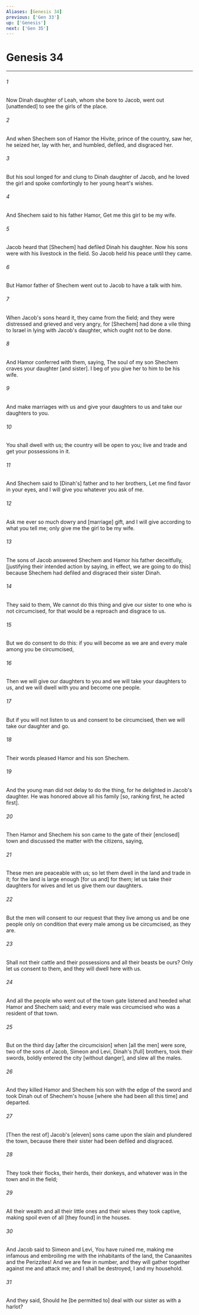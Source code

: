 ```yaml
---
Aliases: [Genesis 34]
previous: ['Gen 33']
up: ['Genesis']
next: ['Gen 35']
---
```

# Genesis 34

***

###### 1 

Now Dinah daughter of Leah, whom she bore to Jacob, went out [unattended] to see the girls of the place. 

###### 2 

And when Shechem son of Hamor the Hivite, prince of the country, saw her, he seized her, lay with her, and humbled, defiled, and disgraced her. 

###### 3 

But his soul longed for and clung to Dinah daughter of Jacob, and he loved the girl and spoke comfortingly to her young heart's wishes. 

###### 4 

And Shechem said to his father Hamor, Get me this girl to be my wife. 

###### 5 

Jacob heard that [Shechem] had defiled Dinah his daughter. Now his sons were with his livestock in the field. So Jacob held his peace until they came. 

###### 6 

But Hamor father of Shechem went out to Jacob to have a talk with him. 

###### 7 

When Jacob's sons heard it, they came from the field; and they were distressed and grieved and very angry, for [Shechem] had done a vile thing to Israel in lying with Jacob's daughter, which ought not to be done. 

###### 8 

And Hamor conferred with them, saying, The soul of my son Shechem craves your daughter [and sister]. I beg of you give her to him to be his wife. 

###### 9 

And make marriages with us and give your daughters to us and take our daughters to you. 

###### 10 

You shall dwell with us; the country will be open to you; live and trade and get your possessions in it. 

###### 11 

And Shechem said to [Dinah's] father and to her brothers, Let me find favor in your eyes, and I will give you whatever you ask of me. 

###### 12 

Ask me ever so much dowry and [marriage] gift, and I will give according to what you tell me; only give me the girl to be my wife. 

###### 13 

The sons of Jacob answered Shechem and Hamor his father deceitfully, [justifying their intended action by saying, in effect, we are going to do this] because Shechem had defiled and disgraced their sister Dinah. 

###### 14 

They said to them, We cannot do this thing and give our sister to one who is not circumcised, for that would be a reproach and disgrace to us. 

###### 15 

But we do consent to do this: if you will become as we are and every male among you be circumcised, 

###### 16 

Then we will give our daughters to you and we will take your daughters to us, and we will dwell with you and become one people. 

###### 17 

But if you will not listen to us and consent to be circumcised, then we will take our daughter and go. 

###### 18 

Their words pleased Hamor and his son Shechem. 

###### 19 

And the young man did not delay to do the thing, for he delighted in Jacob's daughter. He was honored above all his family [so, ranking first, he acted first]. 

###### 20 

Then Hamor and Shechem his son came to the gate of their [enclosed] town and discussed the matter with the citizens, saying, 

###### 21 

These men are peaceable with us; so let them dwell in the land and trade in it; for the land is large enough [for us and] for them; let us take their daughters for wives and let us give them our daughters. 

###### 22 

But the men will consent to our request that they live among us and be one people only on condition that every male among us be circumcised, as they are. 

###### 23 

Shall not their cattle and their possessions and all their beasts be ours? Only let us consent to them, and they will dwell here with us. 

###### 24 

And all the people who went out of the town gate listened and heeded what Hamor and Shechem said; and every male was circumcised who was a resident of that town. 

###### 25 

But on the third day [after the circumcision] when [all the men] were sore, two of the sons of Jacob, Simeon and Levi, Dinah's [full] brothers, took their swords, boldly entered the city [without danger], and slew all the males. 

###### 26 

And they killed Hamor and Shechem his son with the edge of the sword and took Dinah out of Shechem's house [where she had been all this time] and departed. 

###### 27 

[Then the rest of] Jacob's [eleven] sons came upon the slain and plundered the town, because there their sister had been defiled and disgraced. 

###### 28 

They took their flocks, their herds, their donkeys, and whatever was in the town and in the field; 

###### 29 

All their wealth and all their little ones and their wives they took captive, making spoil even of all [they found] in the houses. 

###### 30 

And Jacob said to Simeon and Levi, You have ruined me, making me infamous and embroiling me with the inhabitants of the land, the Canaanites and the Perizzites! And we are few in number, and they will gather together against me and attack me; and I shall be destroyed, I and my household. 

###### 31 

And they said, Should he [be permitted to] deal with our sister as with a harlot?
